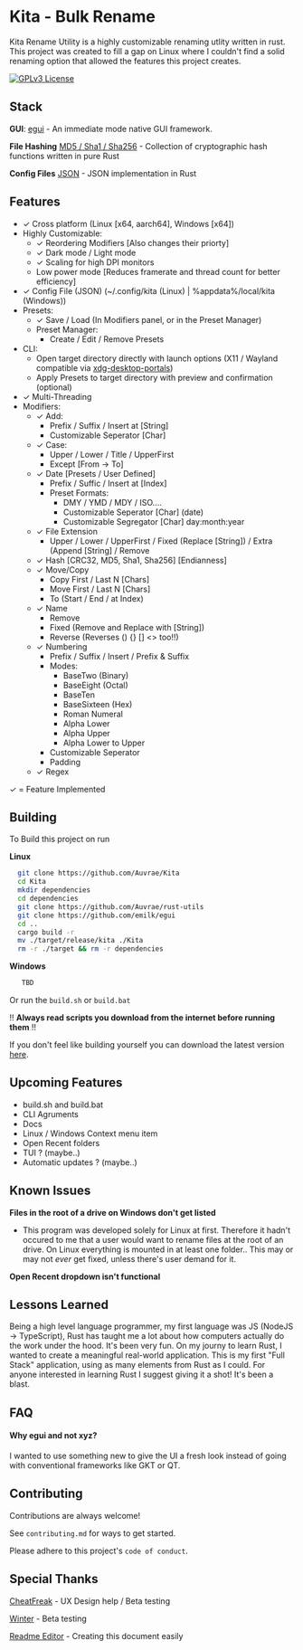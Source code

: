 
# Kita - Bulk Rename

Kita Rename Utility is a highly customizable renaming utlity written in rust. This project was created to fill a gap on Linux where I couldn't find a solid renaming option that allowed the features this project creates.


[![GPLv3 License](https://img.shields.io/badge/License-GPL%20v3-yellow.svg)](https://opensource.org/licenses/)


## Stack

**GUI**: [egui](https://github.com/emilk/egui) - An immediate mode native GUI framework.

**File Hashing** [MD5 / Sha1 / Sha256](https://github.com/RustCrypto/hashes) - Collection of cryptographic hash functions written in pure Rust

**Config Files** [JSON](https://github.com/maciejhirsz/json-rust) - JSON implementation in Rust 







## Features

- ✓ Cross platform (Linux [x64, aarch64], Windows [x64])
- Highly Customizable:
  - ✓ Reordering Modifiers [Also changes their priorty] 
  - ✓ Dark mode / Light mode
  - ✓ Scaling for high DPI monitors
  - Low power mode [Reduces framerate and thread count for better efficiency]
- ✓ Config File (JSON) (~/.config/kita (Linux) | %appdata%/local/kita (Windows))
- Presets:
  - ✓ Save / Load (In Modifiers panel, or in the Preset Manager)
  - Preset Manager:
    - Create / Edit / Remove Presets
- CLI:
  - Open target directory directly with launch options (X11 / Wayland compatible via [xdg-desktop-portals](https://github.com/flatpak/xdg-desktop-portal))
  - Apply Presets to target directory with preview and confirmation (optional)
- ✓ Multi-Threading
- Modifiers:
  - ✓ Add:
    - Prefix / Suffix / Insert at [String]
    - Customizable Seperator [Char]
  - ✓ Case:
    - Upper / Lower / Title / UpperFirst
    - Except [From -> To]
  - ✓ Date [Presets / User Defined]
    - Prefix / Suffic / Insert at [Index]
    - Preset Formats:
      - DMY / YMD / MDY / ISO....
      - Customizable Seperator [Char] (date)
      - Customizable Segregator [Char] day:month:year
  - ✓ File Extension
    - Upper / Lower / UpperFirst / Fixed (Replace [String]) / Extra (Append [String] / Remove
  - ✓ Hash [CRC32, MD5, Sha1, Sha256] [Endianness]
  - ✓ Move/Copy
    - Copy First / Last N [Chars]
    - Move First / Last N [Chars]
    - To (Start / End / at Index)
  - ✓ Name
    - Remove 
    - Fixed (Remove and Replace with [String])
    - Reverse (Reverses () {} [] <> too!!)
  - ✓ Numbering
    - Prefix / Suffix / Insert / Prefix & Suffix
    - Modes:
      - BaseTwo (Binary)
      - BaseEight (Octal)
      - BaseTen
      - BaseSixteen (Hex)
      - Roman Numeral
      - Alpha Lower
      - Alpha Upper
      - Alpha Lower to Upper
    - Customizable Seperator
    - Padding
  - ✓ Regex

✓ = Feature Implemented



## Building

To Build this project on run

**Linux**
```bash
  git clone https://github.com/Auvrae/Kita
  cd Kita
  mkdir dependencies
  cd dependencies
  git clone https://github.com/Auvrae/rust-utils
  git clone https://github.com/emilk/egui
  cd ..
  cargo build -r
  mv ./target/release/kita ./Kita
  rm -r ./target && rm -r dependencies
```

**Windows**
```bat
   TBD
```

Or run the `build.sh` or `build.bat` 

!! **Always read scripts you download from the internet before running them** !!

If you don't feel like building yourself you can download the latest version [here](https://github.com/Auvrae/Kita/releases).
## Upcoming Features

- build.sh and build.bat
- CLI Agruments
- Docs
- Linux / Windows Context menu item
- Open Recent folders
- TUI ? (maybe..)
- Automatic updates ? (maybe..)



## Known Issues

**Files in the root of a drive on Windows don't get listed**
-  This program was developed solely for Linux at first. Therefore it hadn't occured to me that a user would want to rename files at the root of an drive. On Linux everything is mounted in at least one folder.. This may or may not *ever* get fixed, unless there's user demand for it.

**Open Recent dropdown isn't functional**

## Lessons Learned

Being a high level language programmer, my first language was JS (NodeJS -> TypeScript), Rust has taught me a lot about how computers actually do the work under the hood. It's been very fun. On my journy to learn Rust, I wanted to create a meaningful real-world application. This is my first "Full Stack" application, using as many elements from Rust as I could. For anyone interested in learning Rust I suggest giving it a shot! It's been a blast. 


## FAQ

#### Why egui and not xyz?

I wanted to use something new to give the UI a fresh look instead of going with conventional frameworks like GKT or QT.
## Contributing

Contributions are always welcome!

See `contributing.md` for ways to get started.

Please adhere to this project's `code of conduct`.


## Special Thanks

[CheatFreak](https://github.com/cheatfreak47/) - UX Design help / Beta testing

[Winter](https://github.com/winterkid09/) - Beta testing

[Readme Editor](https://readme.so/editor) - Creating this document easily
